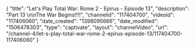 {
    "title": "Let's Play Total War: Rome 2 - Epirus - Episode 13",
    "description": "Part 13 \n\nThe War Begins!!!!",
    "channelid": "117404700",
    "videoid": "117406060",
    "date_created": "1398095666",
    "date_modified": "1506478303",
    "type": "captivate",
    "layout": "channelVideo",
    "url": "\/channel-4\/let-s-play-total-war-rome-2-epirus-episode-13\/117404700-117406060"
}